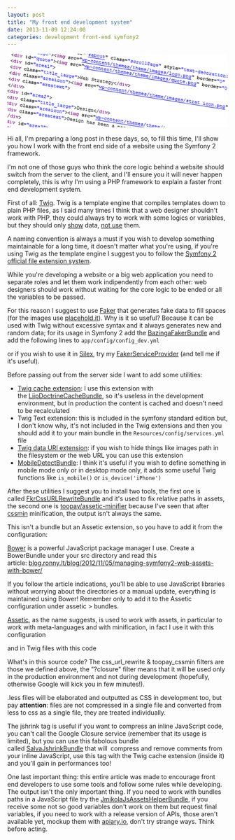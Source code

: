 ```yaml
---
layout: post
title: "My front end development system"
date: 2013-11-09 12:24:00
categories: development front-end symfony2
---
```


<div style="text-align: center">
    <img src="/assets/2013-11-09-front-end-development-system/frontend.png">
</div>

Hi all, I'm preparing a long post in these days, so, to fill this time, I'll show you how I work with the front end side of a website using the Symfony 2 framework.


I'm not one of those guys who think the core logic behind a website should switch from the server to the client, and I'll ensure you it will never happen completely, this is why I'm using a PHP framework to explain a faster front end development system.

First of all: [Twig](http://twig.sensiolabs.org/). Twig is a template engine that compiles templates down to plain PHP files, as I said many times I think that a web designer shouldn't work with PHP, they could always try to work with some logics or variables, but they should only <span style="text-decoration: underline;">show</span> data, <span style="text-decoration: underline;">not use</span> them.

A naming convention is always a must if you wish to develop something maintainable for a long time, it doesn't matter what you're using, if you're using Twig as the template engine I suggest you to follow the [Symfony 2 official file extension system](http://symfony.com/doc/current/book/templating.html#template-suffix).

While you're developing a website or a big web application you need to separate roles and let them work indipendently from each other: web designers should work without waiting for the core logic to be ended or all the variables to be passed.

For this reason I suggest to use [Faker](https://github.com/fzaninotto/Faker) that generates fake data to fill spaces (for the images use [placehold.it](http://placehold.it/)). Why is it so useful? Because it can be used with Twig without excessive syntax and it always generates new and random data; for its usage in Symfony 2 add the [BazingaFakerBundle](https://github.com/willdurand/BazingaFakerBundle) and add the following lines to `app/config/config_dev.yml`

<script src="https://gist.github.com/EmanueleMinotto/fe5e768188c09dcd29ee.js"></script>

or if you wish to use it in [Silex](http://silex.sensiolabs.org/), try my [FakerServiceProvider](https://github.com/EmanueleMinotto/FakerServiceProvider) (and tell me if it's useful).

Before passing out from the server side I want to add some utilities:

* [Twig cache extension](https://github.com/asm89/twig-cache-extension): I use this extension with the [LiipDoctrineCacheBundle](https://github.com/liip/LiipDoctrineCacheBundle), so it's useless in the development environment, but in production the content is cached and doesn't need to be recalculated <script src="https://gist.github.com/EmanueleMinotto/6192d11250d4dd033f4a.js"></script>
* Twig Text extension: this is included in the symfony standard edition but, I don't know why, it's not included in the Twig extensions and then you should add it to your main bundle in the `Resources/config/services.yml` file <script src="https://gist.github.com/EmanueleMinotto/b865b264df5e0eae03b7.js"></script>
* [Twig data URI extension](https://github.com/romainneutron/TwigExtension-DataUri): if you wish to hide things like images path in the filesystem or the web URL you can use this extension <script src="https://gist.github.com/EmanueleMinotto/06bb15e60f315a88096e.js"></script>
* [MobileDetectBundle](https://github.com/suncat2000/MobileDetectBundle): I think it's useful if you wish to define something in mobile mode only or in desktop mode only, it adds some useful Twig functions like `is_mobile()` or `is_device('iPhone')`

After these utilities I suggest you to install two tools, the first one is called [FkrCssURLRewriteBundle](https://github.com/fkrauthan/FkrCssURLRewriteBundle) and it's used to fix relative paths in assets, the second one is [toopay/assetic-minifier](https://github.com/toopay/assetic-minifier) because I've seen that after [cssmin](https://code.google.com/p/cssmin/) minification, the output isn't always the same.

This isn't a bundle but an Assetic extension, so you have to add it from the configuration:

<script src="https://gist.github.com/EmanueleMinotto/c6dddf16fb99d38e628c.js"></script>

[Bower](http://bower.io/) is a powerful JavaScript package manager I use. Create a BowerBundle under your src directory and read this article: [blog.ronny.lt/blog/2012/11/05/managing-symfony2-web-assets-with-bower/](https://web.archive.org/web/20130813084112/http://blog.ronny.lt/blog/2012/11/05/managing-symfony2-web-assets-with-bower)

If you follow the article indications, you'll be able to use JavaScript libraries without worrying about the directories or a manual update, everything is maintained using Bower! Remember only to add it to the Assetic configuration under assetic > bundles.

[Assetic](https://github.com/kriswallsmith/assetic), as the name suggests, is used to work with assets, in particular to work with meta-languages and with minification, in fact I use it with this configuration

<script src="https://gist.github.com/EmanueleMinotto/f29c4b7655e019b67b38.js"></script>

and in Twig files with this code

<script src="https://gist.github.com/EmanueleMinotto/534e84031fd7dc914fb7.js"></script>

What's in this source code? The css_url_rewrite & toopay_cssmin filters are those we defined above, the "?closure" filter means that it will be used only in the production environment and not during development (hopefully, otherwise Google will kick you in few minutes!).

.less files will be elaborated and outputted as CSS in development too, but pay **attention**: files are not compressed in a single file and converted from less to css as a single file, they are treated individually.

The jshrink tag is useful if you want to compress an inline JavaScript code, you can't call the Google Closure service (remember that its usage is limited), but you can use this fabolous bundle called [SalvaJshrinkBundle](https://github.com/nibsirahsieu/SalvaJshrinkBundle) that will  compress and remove comments from your inline JavaScript, use this tag with the Twig cache extension (inside it) and you'll gain in performances too!

One last important thing: this entire article was made to encourage front end developers to use some tools and follow some rules while developing. The output isn't the only important thing. If you need to work with bundles paths in a JavaScript file try the [JmikolaJsAssetsHelperBundle](https://github.com/jmikola/JmikolaJsAssetsHelperBundle), if you receive some not so good variables don't work on them but request final variables, if you need to work with a release version of APIs, those aren't available yet, mockup them with [apiary.io](https://apiary.io/), don't try strange ways. Think before acting.
